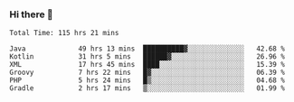 ### Hi there 👋

<!--START_SECTION:waka-->

```text
Total Time: 115 hrs 21 mins

Java             49 hrs 13 mins  ██████████▓░░░░░░░░░░░░░░   42.68 %
Kotlin           31 hrs 5 mins   ██████▓░░░░░░░░░░░░░░░░░░   26.96 %
XML              17 hrs 45 mins  ████░░░░░░░░░░░░░░░░░░░░░   15.39 %
Groovy           7 hrs 22 mins   █▓░░░░░░░░░░░░░░░░░░░░░░░   06.39 %
PHP              5 hrs 24 mins   █▒░░░░░░░░░░░░░░░░░░░░░░░   04.68 %
Gradle           2 hrs 17 mins   ▒░░░░░░░░░░░░░░░░░░░░░░░░   01.99 %
```

<!--END_SECTION:waka-->

<!--
**AndroidLion48/AndroidLion48** is a ✨ _special_ ✨ repository because its `README.md` (this file) appears on your GitHub profile.

Here are some ideas to get you started:

- 🔭 I’m currently working on becoming a full time professional software developer for Android Mobile Applications
- 🌱 I’m currently learning Kotlin, Jetpack Compose, and Android Studio.
- 👯 I’m looking to collaborate on Mobile Applications
- 🤔 I’m looking for help with career advancement.
- 💬 Ask me about my journey in entering the Software Development Industry
- 📫 How to reach me: Here
- 😄 Pronouns: Him
- ⚡ Fun fact: Something
-->
